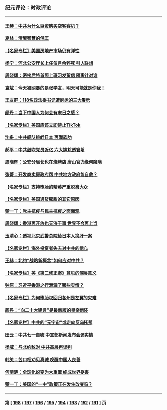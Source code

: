 ### 纪元评论：时政评论
---
#### [王赫：中共为什么巨资购买空客客机？](../../pages/nsc1025/n13773954.md) 
#### [夏林：清醒智慧的倪匡](../../pages/nsc1025/n13774240.md) 
#### [【名家专栏】美国房地产市场仍有弹性](../../pages/nsc1025/n13774081.md) 
#### [杨宁：河北公安厅长上任仅月余猝死 引人联想](../../pages/nsc1025/n13774162.md) 
#### [周晓辉：密接后特首照上班习发贺信 隔离针对谁](../../pages/nsc1025/n13773961.md) 
#### [袁斌：今天被网暴的是张学友，明天可能就是你我！](../../pages/nsc1025/n13773818.md) 
#### [王友群：118名政法委书记遭厄运的三大警示](../../pages/nsc1025/n13773509.md) 
#### [颜丹：当下中国人为何会有末日之感？](../../pages/nsc1025/n13773478.md) 
#### [【名家专栏】美国应该立即禁止TikTok](../../pages/nsc1025/n13772909.md) 
#### [沈舟：中共舰队挑衅日本 再曝软肋](../../pages/nsc1025/n13772906.md) 
#### [郝平：中共鼓吹党员近亿 六大尴尬透窘境](../../pages/nsc1025/n13772668.md) 
#### [周晓辉：公安分局长也在烧烤店 唐山官方缘何隐瞒](../../pages/nsc1025/n13772820.md) 
#### [张菁：开发商卖房政府帮 中共地方政府能自救？](../../pages/nsc1025/n13772702.md) 
#### [【名家专栏】支持堕胎的精英严重脱离大众](../../pages/nsc1025/n13772648.md) 
#### [【名家专栏】美国通货膨胀的其它原因](../../pages/nsc1025/n13772617.md) 
#### [楚一丁：党主抗疫与民主抗疫之面面观](../../pages/nsc1025/n13772493.md) 
#### [周晓辉：香港再开放也无济于事 世界不会再上当](../../pages/nsc1025/n13772307.md) 
#### [玉清心：透视北京武警总院给日本人换肝一案](../../pages/nsc1025/n13771978.md) 
#### [【名家专栏】海外投资者失去对中共的信心](../../pages/nsc1025/n13772145.md) 
#### [王赫：北约“战略新概念”如何应对中共？](../../pages/nsc1025/n13771986.md) 
#### [【名家专栏】美《第二修正案》意见的深层意义](../../pages/nsc1025/n13772162.md) 
#### [钟原：习近平香港之行泄漏了哪些实情？](../../pages/nsc1025/n13771881.md) 
#### [【名家专栏】为何堕胎权回归各州是左翼的灾难](../../pages/nsc1025/n13771507.md) 
#### [颜丹：“向二十大建言”是最新版的皇帝新装](../../pages/nsc1025/n13771580.md) 
#### [【名家专栏】中共的“元宇宙”或走向反乌托邦](../../pages/nsc1025/n13770486.md) 
#### [田云：中共七一自嗨 中宣部新闻发布会透实情](../../pages/nsc1025/n13771086.md) 
#### [杨威：与北约敌对 中共高层再误判](../../pages/nsc1025/n13771172.md) 
#### [韩笑：苦口相劝见真诚 唤醒中国人良善](../../pages/nsc1025/n13770946.md) 
#### [何清涟：全球化蜕变为大重置 终成世界祸害](../../pages/nsc1025/n13770969.md) 
#### [楚一丁：美国的“一中”政策正在发生改变吗？](../../pages/nsc1025/n13770935.md) 

---
#### 第 [ [198](./198.md) / [197](./197.md) / [196](./196.md) / [195](./195.md) / [194](./194.md) / [193](./193.md) / [192](./192.md) / [191](./191.md) ] 页
